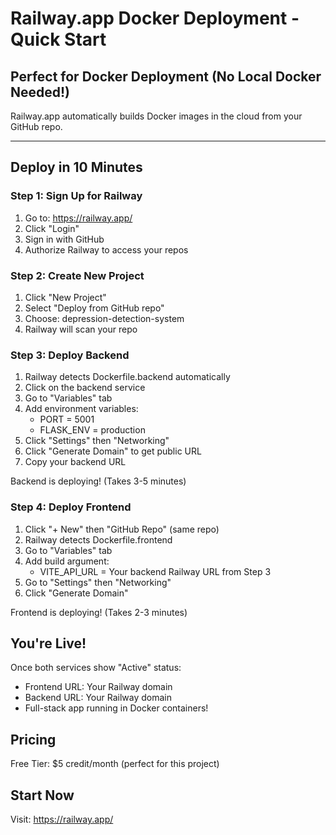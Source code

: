 # Railway.app Docker Deployment - Quick Start

## Perfect for Docker Deployment (No Local Docker Needed!)

Railway.app automatically builds Docker images in the cloud from your GitHub repo.

---

## Deploy in 10 Minutes

### Step 1: Sign Up for Railway

1. Go to: https://railway.app/
2. Click "Login"
3. Sign in with GitHub
4. Authorize Railway to access your repos

### Step 2: Create New Project

1. Click "New Project"
2. Select "Deploy from GitHub repo"
3. Choose: depression-detection-system
4. Railway will scan your repo

### Step 3: Deploy Backend

1. Railway detects Dockerfile.backend automatically
2. Click on the backend service
3. Go to "Variables" tab
4. Add environment variables:
   - PORT = 5001
   - FLASK_ENV = production
5. Click "Settings" then "Networking"
6. Click "Generate Domain" to get public URL
7. Copy your backend URL

Backend is deploying! (Takes 3-5 minutes)

### Step 4: Deploy Frontend

1. Click "+ New" then "GitHub Repo" (same repo)
2. Railway detects Dockerfile.frontend
3. Go to "Variables" tab
4. Add build argument:
   - VITE_API_URL = Your backend Railway URL from Step 3
5. Go to "Settings" then "Networking"
6. Click "Generate Domain"

Frontend is deploying! (Takes 2-3 minutes)

## You're Live!

Once both services show "Active" status:
- Frontend URL: Your Railway domain
- Backend URL: Your Railway domain
- Full-stack app running in Docker containers!

## Pricing

Free Tier: $5 credit/month (perfect for this project)

## Start Now

Visit: https://railway.app/
